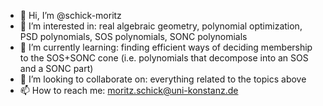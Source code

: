 - 👋 Hi, I’m @schick-moritz
- 👀 I’m interested in: real algebraic geometry, polynomial optimization, PSD polynomials, SOS polynomials, SONC polynomials
- 🌱 I’m currently learning: finding efficient ways of deciding membership to the SOS+SONC cone (i.e. polynomials that decompose into an SOS and a SONC part)
- 💞️ I’m looking to collaborate on: everything related to the topics above
- 📫 How to reach me: moritz.schick@uni-konstanz.de

<!---
schick-moritz/schick-moritz is a ✨ special ✨ repository because its `README.md` (this file) appears on your GitHub profile.
You can click the Preview link to take a look at your changes.
--->

